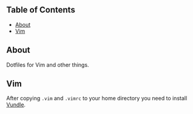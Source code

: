 ## Table of Contents
- [About](#about)
- [Vim](#vim)

## About
Dotfiles for Vim and other things.

## Vim
After copying  `.vim` and `.vimrc` to your home directory you need to install [Vundle](https://github.com/VundleVim/Vundle.vim).
